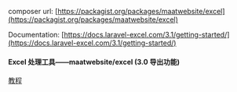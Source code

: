composer url: [https://packagist.org/packages/maatwebsite/excel](https://packagist.org/packages/maatwebsite/excel)

Documentation: [https://docs.laravel-excel.com/3.1/getting-started/](https://docs.laravel-excel.com/3.1/getting-started/)

#### Excel 处理工具——maatwebsite/excel (3.0 导出功能)

[教程](https://learnku.com/courses/laravel-package/2019/19-excel-processing-tool-maatwebsiteexcel-3-version/2126)
